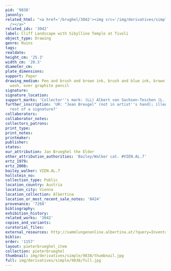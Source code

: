 ```yaml
---
pid: '9838'
janonly: 
related_html: "<a href='/brughel/3042'><img src='/img/derivatives/simple/3042/thumbnail.jpg'
  /></a>"
related_ids: '3042'
label: Cliff Landscape with Sibylline Temple at Tivoli
object_type: Drawing
genre: Ruins
tags: 
realdate: 
height_cm: '25.3'
width_cm: '20.3'
diameter_cm: 
plate_dimensions: 
support: Paper
drawing_medium: Pen and brush and brown ink, brush and blue ink, brown and blue-gray
  wash, over graphite pencil
signature: 
signature_location: 
support_marks: 'Collector''s mark: (LL) Albert von Sachsen-Teschen (L. 174)'
further_inscription: 'UR: "Jean Breugel" (not in artist''s hand); illegible inscription,
  rest of a signature?'
collaborators: 
collaborator_notes: 
collectors_patrons: 
print_type: 
print_notes: 
printmaker: 
publisher: 
states: 
our_attribution: Jan Brueghel the Elder
other_attribution_authorities: 'Bailey/Walker cat. #VIEN.AL.7'
ertz_1979: 
ertz_2008: 
bailey_walker: VIEN.AL.7
hollstein_no: 
collection_type: Public
location_country: Austria
location_city: Vienna
location_collection: Albertina
location_or_most_recent_sale_notes: '8424'
provenance: '7260'
bibliography: 
exhibition_history: 
related_works: '3042'
copies_and_variants: 
curatorial_files: 
external_resources: http://sammlungenonline.albertina.at/?query=Inventarnummer%3D%5B8424%5D&showtype=record
biblio: 
order: '1157'
layout: pieterbrueghel_item
collection: pieterbrueghel
thumbnail: img/derivatives/simple/9838/thumbnail.jpg
full: img/derivatives/simple/9838/full.jpg
---
```


